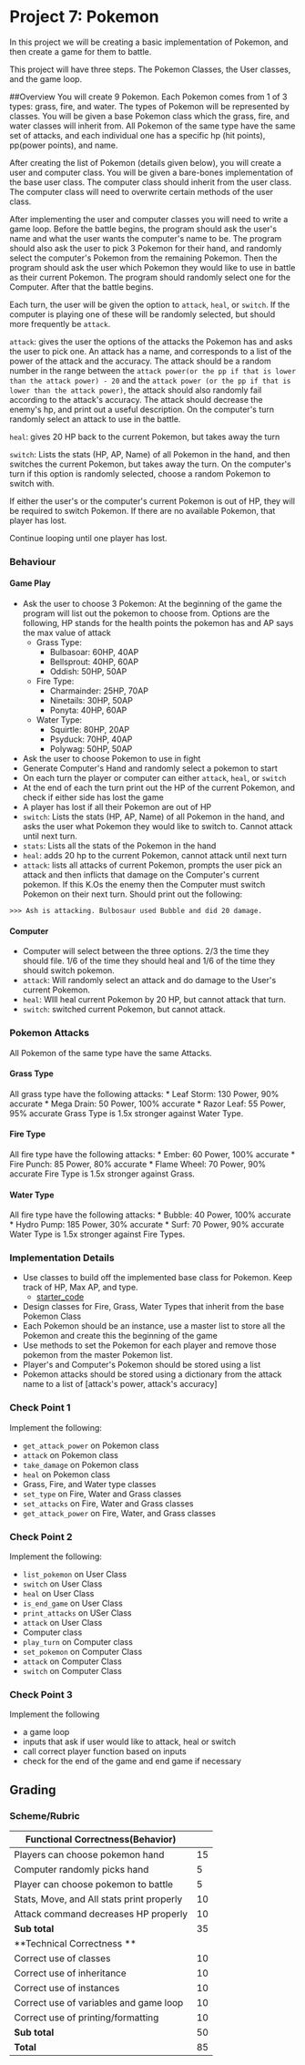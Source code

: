 # Project 7: Pokemon

In this project we will be creating a basic implementation of Pokemon, and then create a game for them to battle.

This project will have three steps. The Pokemon Classes, the User classes, and the game loop.

##Overview
You will create 9 Pokemon. Each Pokemon comes from 1 of 3 types: grass, fire, and water. The types of Pokemon will be represented by classes. You will be given a base Pokemon class which the grass, fire, and water classes will inherit from. All Pokemon of the same type have the same set of attacks, and each individual one has a specific hp (hit points), pp(power points), and name.

After creating the list of Pokemon (details given below), you will create a user and computer class. You will be given a bare-bones implementation of the base user class. The computer class should inherit from the user class. The computer class will need to overwrite certain methods of the user class. 

After implementing the user and computer classes you will need to write a game loop. Before the battle begins, the program should ask the user's name and what the user wants the computer's name to be. The program should also ask the user to pick 3 Pokemon for their hand, and randomly select the computer's Pokemon from the remaining Pokemon. Then the program should ask the user which Pokemon they would like to use in battle as their current Pokemon. The program should randomly select one for the Computer. After that the battle begins. 

Each turn, the user will be given the option to `attack`, `heal`, or `switch`. If the computer is playing one of these will be randomly selected, but should more frequently be `attack`. 

`attack`: gives the user the options of the attacks the Pokemon has and asks the user to pick one. An attack has a name, and corresponds to a list of the power of the attack and the accuracy. The attack should be a random number in the range between the `attack power(or the pp if that is lower than the attack power) - 20` and the `attack power (or the pp if that is lower than the attack power)`, the attack should also randomly fail according to the attack's accuracy. The attack should decrease the enemy's hp, and print out a useful description. On the computer's turn randomly select an attack to use in the battle. 

`heal`: gives 20 HP back to the current Pokemon, but takes away the turn

`switch`: Lists the stats (HP, AP, Name) of all Pokemon in the hand, and then switches the current Pokemon, but takes away the turn. On the computer's turn if this option is randomly selected, choose a random Pokemon to switch with. 

If either the user's or the computer's current Pokemon is out of HP, they will be required to switch Pokemon. If there are no available Pokemon, that player has lost. 

Continue looping until one player has lost. 

### Behaviour
#### Game Play
* Ask the user to choose 3 Pokemon: At the beginning of the game the program will list out the pokemon to choose from. Options are the following, HP stands for the health points the pokemon has and AP says the max value of attack 
	* Grass Type: 
		* Bulbasoar: 60HP, 40AP
		* Bellsprout: 40HP, 60AP
		* Oddish: 50HP, 50AP
	* Fire Type: 
		* Charmainder: 25HP, 70AP
		* Ninetails: 30HP, 50AP
		* Ponyta: 40HP, 60AP
	* Water Type:
		* Squirtle: 80HP, 20AP
		* Psyduck: 70HP, 40AP
		* Polywag: 50HP, 50AP
* Ask the user to choose Pokemon to use in fight
* Generate Computer's Hand and randomly select a pokemon to start
* On each turn the player or computer can either `attack`, `heal`, or `switch` 
* At the end of each the turn print out the HP of the current Pokemon, and check if either side has lost the game 
* A player has lost if all their Pokemon are out of HP
* `switch`: Lists the stats (HP, AP, Name) of all Pokemon in the hand, and asks the user what Pokemon they would like to switch to. Cannot attack until next turn.  
* `stats`: Lists all the stats of the Pokemon in the hand
* `heal`: adds 20 hp to the current Pokemon, cannot attack until next turn
* `attack`: lists all attacks of current Pokemon, prompts the user pick an attack and then inflicts that damage on the Computer's current pokemon. If this K.Os the enemy then the Computer must switch Pokemon on their next turn. 
Should print out the following: 

``` 
>>> Ash is attacking. Bulbosaur used Bubble and did 20 damage. 
```

#### Computer 
* Computer will select between the three options. 2/3 the time they should file. 1/6 of the time they should heal and 1/6 of the time they should switch pokemon. 
* `attack`: Will randomly select an attack and do damage to the User's current Pokemon. 
* `heal`: WIll heal current Pokemon by 20 HP, but cannot attack that turn. 
* `switch`: switched current Pokemon, but cannot attack. 

### Pokemon Attacks
All Pokemon of the same type have the same Attacks. 

#### Grass Type 
All grass type have the following attacks: 
	* Leaf Storm: 130 Power, 90% accurate
	* Mega Drain: 50 Power, 100% accurate
	* Razor Leaf: 55 Power, 95% accurate
Grass Type is 1.5x stronger against Water Type.

#### Fire Type 
All fire type have the following attacks: 
	* Ember: 60 Power, 100% accurate
	* Fire Punch: 85 Power, 80% accurate
	* Flame Wheel: 70 Power, 90% accurate 
Fire Type is 1.5x stronger against Grass. 

#### Water Type 
All fire type have the following attacks: 
	* Bubble: 40 Power, 100% accurate
	* Hydro Pump: 185 Power, 30% accurate
	* Surf: 70 Power, 90% accurate 
Water Type is 1.5x stronger against Fire Types. 

### Implementation Details
* Use classes to build off the implemented base class for Pokemon. Keep track of HP, Max AP, and type.
	- [starter_code]
* Design classes for Fire, Grass, Water Types that inherit from the base Pokemon Class
* Each Pokemon should be an instance, use a master list to store all the Pokemon and create this the beginning of the game
* Use methods to set the Pokemon for each player and remove those pokemon from the master Pokemon list. 
* Player's and Computer's Pokemon should be stored using a list
* Pokemon attacks should be stored using a dictionary from the attack name to a list of [attack's power, attack's accuracy]

### Check Point 1
Implement the following: 
* `get_attack_power` on Pokemon class
* `attack` on Pokemon class
* `take_damage` on Pokemon class
* `heal` on Pokemon class
* Grass, Fire, and Water type classes
* `set_type` on Fire, Water and Grass classes
* `set_attacks` on Fire, Water and Grass classes
* `get_attack_power` on Fire, Water, and Grass classes

### Check Point 2
Implement the following: 
* `list_pokemon` on User Class
* `switch` on User Class
* `heal` on User Class
* `is_end_game` on User Class
* `print_attacks` on USer Class
* `attack` on User Class
* Computer class
* `play_turn` on Computer class
* `set_pokemon` on Computer Class
* `attack` on Computer Class
* `switch` on Computer Class

### Check Point 3
Implement the following
* a game loop
* inputs that ask if user would like to attack, heal or switch
* call correct player function based on inputs
* check for the end of the game and end game if necessary

## Grading 
### Scheme/Rubric
| Functional Correctness(Behavior)                                |     |
| --------------------------------------------------------------- |-----|
| Players can choose pokemon hand | 15   |
| Computer randomly picks hand | 5|
| Player can choose pokemon to battle  | 5   |
| Stats, Move, and  All stats print properly           | 10  |
| Attack command decreases HP properly      | 10 |
| **Sub total**                                                   | 35  |
| **Technical Correctness   **                                    |     |
| Correct use of classes                                  | 10  |
| Correct use of inheritance                                  | 10  |
| Correct use of instances                                  | 10  |
| Correct use of variables and game loop |10| 
| Correct use of printing/formatting | 10|  
| **Sub total**                                                   | 50  |
| **Total**                                                       | 85 |

[starter_code]:https://teals-introcs.gitbooks.io/2nd-semester-introduction-to-computer-science-pri/content/units/7_unit/05_lesson/starter_code.py
